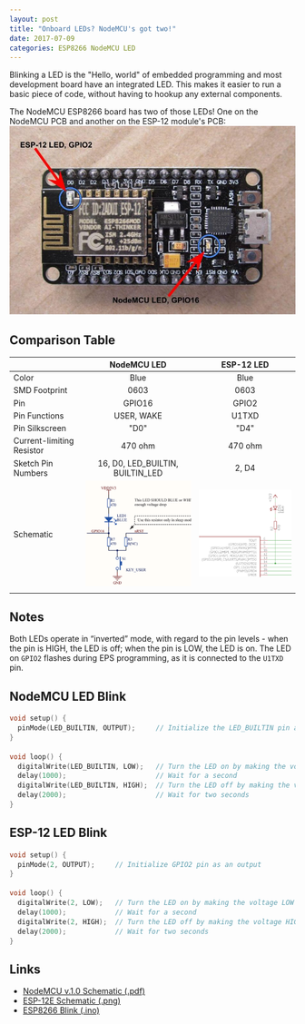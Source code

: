 ```yaml
---
layout: post
title: "Onboard LEDs? NodeMCU's got two!"
date: 2017-07-09
categories: ESP8266 NodeMCU LED
---
```


Blinking a LED is the "Hello, world" of embedded programming and most development board have an integrated LED.
This makes it easier to run a basic piece of code, without having to hookup any external components.

The NodeMCU ESP8266 board has two of those LEDs! One on the NodeMCU PCB and another on the ESP-12 module's PCB:
![NodeMCU Two LEDs](/images/NodeMCU-ESP8266-LEDs.jpg)

## Comparison Table

|                | NodeMCU LED   | ESP-12 LED |
| -------------  |:-------------:| :-----: |
| Color          | Blue          | Blue  |
| SMD Footprint  | 0603          | 0603  |
| Pin            | GPIO16        | GPIO2 |
| Pin Functions  | USER, WAKE    | U1TXD |
| Pin Silkscreen | "D0"          | "D4"  |
| Current-limiting Resistor | 470 ohm    | 470 ohm |
| Sketch Pin Numbers | 16, D0, LED_BUILTIN, BUILTIN_LED    | 2, D4 |
| Schematic      | <img src="/images/NodeMCU-LED-Schematic.png" width="300px"> | <img src="/images/ESP-12-LED-Schematic.png" width="300px"> |
| | | |

## Notes
Both LEDs operate in “inverted” mode, with regard to the pin levels - when the pin is HIGH, the LED is off; when the pin is LOW, the LED is on.
The LED on `GPIO2` flashes during EPS programming, as it is connected to the `U1TXD` pin.


## NodeMCU LED Blink
```cpp
void setup() {
  pinMode(LED_BUILTIN, OUTPUT);     // Initialize the LED_BUILTIN pin as an output
}

void loop() {
  digitalWrite(LED_BUILTIN, LOW);   // Turn the LED on by making the voltage LOW
  delay(1000);                      // Wait for a second
  digitalWrite(LED_BUILTIN, HIGH);  // Turn the LED off by making the voltage HIGH
  delay(2000);                      // Wait for two seconds
}

```

## ESP-12 LED Blink
```cpp
void setup() {
  pinMode(2, OUTPUT);     // Initialize GPIO2 pin as an output
}

void loop() {
  digitalWrite(2, LOW);   // Turn the LED on by making the voltage LOW
  delay(1000);            // Wait for a second
  digitalWrite(2, HIGH);  // Turn the LED off by making the voltage HIGH
  delay(2000);            // Wait for two seconds
}

```

## Links
* [NodeMCU v.1.0 Schematic (.pdf)](https://github.com/nodemcu/nodemcu-devkit-v1.0/blob/master/NODEMCU_DEVKIT_V1.0.PDF)
* [ESP-12E Schematic (.png)](http://www.esp8266.com/wiki/lib/exe/fetch.php?media=schematic_esp-12e.png)
* [ESP8266 Blink (.ino)](https://github.com/esp8266/Arduino/blob/master/libraries/esp8266/examples/Blink/Blink.ino)
